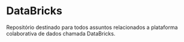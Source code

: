 # DataBricks
Repositório destinado para todos assuntos relacionados a plataforma colaborativa de dados chamada DataBricks.
